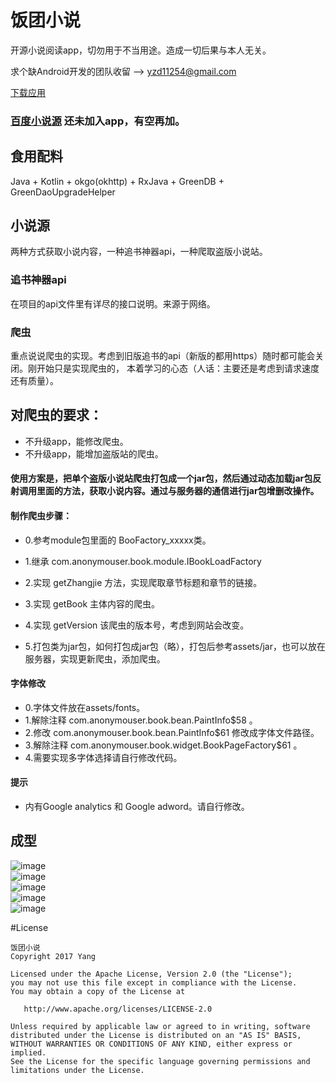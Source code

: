 # 饭团小说
开源小说阅读app，切勿用于不当用途。造成一切后果与本人无关。

求个缺Android开发的团队收留 --> yzd11254@gmail.com

[下载应用](http://yourbuffslonnol.com)


### [百度小说源](https://github.com/loveliu/BaiduBookSuorce) 还未加入app，有空再加。

## 食用配料
Java + Kotlin + okgo(okhttp) + RxJava + GreenDB + GreenDaoUpgradeHelper

## 小说源
两种方式获取小说内容，一种追书神器api，一种爬取盗版小说站。

### 追书神器api
在项目的api文件里有详尽的接口说明。来源于网络。

### 爬虫
重点说说爬虫的实现。考虑到旧版追书的api（新版的都用https）随时都可能会关闭。刚开始只是实现爬虫的，
本着学习的心态（人话：主要还是考虑到请求速度还有质量）。

## 对爬虫的要求：  
   *  不升级app，能修改爬虫。  
   *  不升级app，能增加盗版站的爬虫。
   #### 使用方案是，把单个盗版小说站爬虫打包成一个jar包，然后通过动态加载jar包反射调用里面的方法，获取小说内容。通过与服务器的通信进行jar包增删改操作。

#### 制作爬虫步骤：  

  * 0.参考module包里面的 BooFactory_xxxxx类。
  
  * 1.继承 com.anonymouser.book.module.IBookLoadFactory  
  
  * 2.实现 getZhangjie 方法，实现爬取章节标题和章节的链接。
  
  * 3.实现 getBook 主体内容的爬虫。
  
  * 4.实现 getVersion 该爬虫的版本号，考虑到网站会改变。
  
  * 5.打包类为jar包，如何打包成jar包（略），打包后参考assets/jar，也可以放在服务器，实现更新爬虫，添加爬虫。
  
#### 字体修改
  
  * 0.字体文件放在assets/fonts。
  * 1.解除注释 com.anonymouser.book.bean.PaintInfo$58 。
  * 2.修改 com.anonymouser.book.bean.PaintInfo$61 修改成字体文件路径。
  * 3.解除注释 com.anonymouser.book.widget.BookPageFactory$61 。
  * 4.需要实现多字体选择请自行修改代码。

#### 提示
  * 内有Google analytics 和 Google adword。请自行修改。
   
## 成型
![image](https://github.com/loveliu/FanTuan/blob/master/readme/0.png)  
![image](https://github.com/loveliu/FanTuan/blob/master/readme/1.png)  
![image](https://github.com/loveliu/FanTuan/blob/master/readme/2.png)  
![image](https://github.com/loveliu/FanTuan/blob/master/readme/3.png)  
![image](https://github.com/loveliu/FanTuan/blob/master/readme/4.png)




#License

	饭团小说	
    Copyright 2017 Yang

    Licensed under the Apache License, Version 2.0 (the "License");
    you may not use this file except in compliance with the License.
    You may obtain a copy of the License at

       http://www.apache.org/licenses/LICENSE-2.0

    Unless required by applicable law or agreed to in writing, software
    distributed under the License is distributed on an "AS IS" BASIS,
    WITHOUT WARRANTIES OR CONDITIONS OF ANY KIND, either express or implied.
    See the License for the specific language governing permissions and
    limitations under the License.































